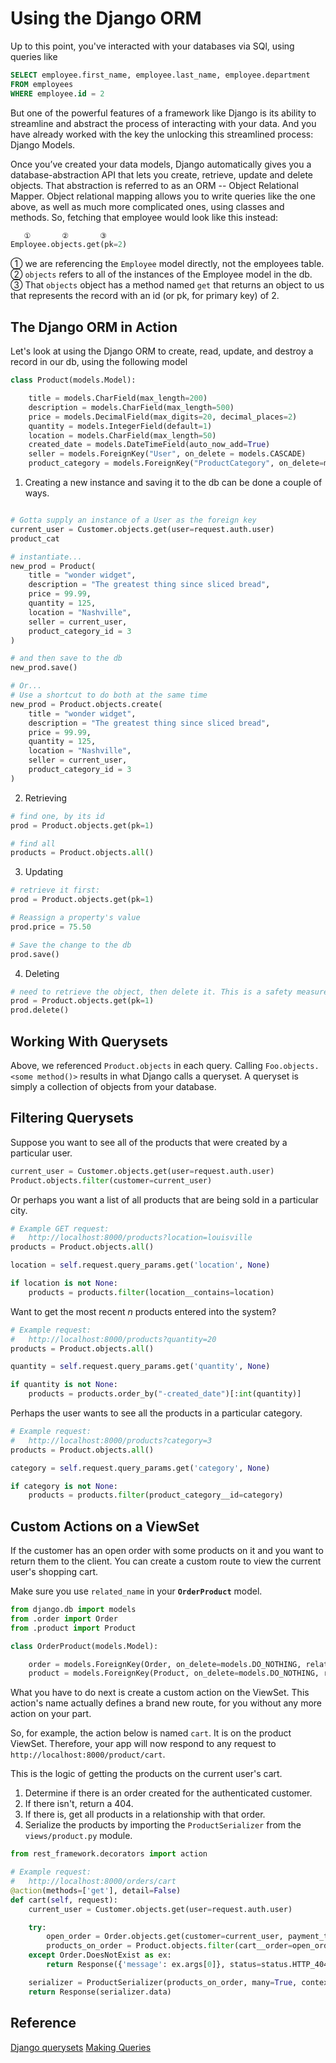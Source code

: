 # Using the Django ORM
Up to this point, you've interacted with your databases via SQl, using queries like
```sql
SELECT employee.first_name, employee.last_name, employee.department
FROM employees
WHERE employee.id = 2
```

But one of the powerful features of a framework like Django is its ability to streamline and abstract the process of interacting with your data. And you have already worked with the key the unlocking this streamlined process: Django Models.

Once you’ve created your data models, Django automatically gives you a database-abstraction API that lets you create, retrieve, update and delete objects. That abstraction is referred to as an ORM -- Object Relational Mapper. Object relational mapping allows you to write queries like the one above, as well as much more complicated ones, using classes and methods. So, fetching that employee would look like this instead:

```py
   ①       ②       ③
Employee.objects.get(pk=2)
```

① we are referencing the `Employee` model directly, not the employees table.  
② `objects` refers to all of the instances of the Employee model in the db.  
③ That `objects` object has a method named `get` that returns an object to us that represents the record with an id (or pk, for primary key) of 2.

## The Django ORM in Action
Let's look at using the Django ORM to create, read, update, and destroy a record in our db, using the following model

```py
class Product(models.Model):

    title = models.CharField(max_length=200)
    description = models.CharField(max_length=500)
    price = models.DecimalField(max_digits=20, decimal_places=2)
    quantity = models.IntegerField(default=1)
    location = models.CharField(max_length=50)
    created_date = models.DateTimeField(auto_now_add=True)
    seller = models.ForeignKey("User", on_delete = models.CASCADE)
    product_category = models.ForeignKey("ProductCategory", on_delete=models.Cascade)
```

1. Creating a new instance and saving it to the db can be done a couple of ways.
```py

# Gotta supply an instance of a User as the foreign key
current_user = Customer.objects.get(user=request.auth.user)
product_cat

# instantiate...
new_prod = Product(
    title = "wonder widget",
    description = "The greatest thing since sliced bread",
    price = 99.99,
    quantity = 125,
    location = "Nashville",
    seller = current_user,
    product_category_id = 3
)

# and then save to the db
new_prod.save()

# Or...
# Use a shortcut to do both at the same time
new_prod = Product.objects.create(
    title = "wonder widget",
    description = "The greatest thing since sliced bread",
    price = 99.99,
    quantity = 125,
    location = "Nashville",
    seller = current_user,
    product_category_id = 3
)
```
2. Retrieving
```py
# find one, by its id
prod = Product.objects.get(pk=1)

# find all
products = Product.objects.all()
```
3. Updating
```py
# retrieve it first:
prod = Product.objects.get(pk=1)

# Reassign a property's value
prod.price = 75.50

# Save the change to the db
prod.save()

```
4. Deleting
```py
# need to retrieve the object, then delete it. This is a safety measure that keeps up from deleting a whole collection accidentaly
prod = Product.objects.get(pk=1)
prod.delete()
```

## Working With Querysets
Above, we referenced `Product.objects` in each query. Calling `Foo.objects.<some method()>` results in what Django calls a queryset. A queryset is simply a collection of objects from your database.


## Filtering Querysets
Suppose you want to see all of the products that were created by a particular user.

```py
current_user = Customer.objects.get(user=request.auth.user)
Product.objects.filter(customer=current_user)
```

Or perhaps you want a list of all products that are being sold in a particular city.

```py
# Example GET request:
#   http://localhost:8000/products?location=louisville
products = Product.objects.all()

location = self.request.query_params.get('location', None)

if location is not None:
    products = products.filter(location__contains=location)
```

Want to get the most recent _n_ products entered into the system?

```py
# Example request:
#   http://localhost:8000/products?quantity=20
products = Product.objects.all()

quantity = self.request.query_params.get('quantity', None)

if quantity is not None:
    products = products.order_by("-created_date")[:int(quantity)]

```

Perhaps the user wants to see all the products in a particular category.

```py
# Example request:
#   http://localhost:8000/products?category=3
products = Product.objects.all()

category = self.request.query_params.get('category', None)

if category is not None:
    products = products.filter(product_category__id=category)
```

## Custom Actions on a ViewSet

If the customer has an open order with some products on it and you want to return them to the client. You can create a custom route to view the current user's shopping cart.

Make sure you use `related_name` in your **`OrderProduct`** model.

```py
from django.db import models
from .order import Order
from .product import Product

class OrderProduct(models.Model):

    order = models.ForeignKey(Order, on_delete=models.DO_NOTHING, related_name="cart")
    product = models.ForeignKey(Product, on_delete=models.DO_NOTHING, related_name="cart")
```

What you have to do next is create a custom action on the ViewSet. This action's name actually defines a brand new route, for you without any more action on your part.

So, for example, the action below is named `cart`. It is on the product ViewSet. Therefore, your app will now respond to any request to `http://localhost:8000/product/cart`.

This is the logic of getting the products on the current user's cart.

1. Determine if there is an order created for the authenticated customer.
1. If there isn't, return a 404.
1. If there is, get all products in a relationship with that order.
1. Serialize the products by importing the `ProductSerializer` from the `views/product.py` module.

```py
from rest_framework.decorators import action

# Example request:
#   http://localhost:8000/orders/cart
@action(methods=['get'], detail=False)
def cart(self, request):
    current_user = Customer.objects.get(user=request.auth.user)

    try:
        open_order = Order.objects.get(customer=current_user, payment_type=None)
        products_on_order = Product.objects.filter(cart__order=open_order)
    except Order.DoesNotExist as ex:
        return Response({'message': ex.args[0]}, status=status.HTTP_404_NOT_FOUND)

    serializer = ProductSerializer(products_on_order, many=True, context={'request': request})
    return Response(serializer.data)
```

## Reference
[Django querysets](https://docs.djangoproject.com/en/3.0/ref/models/querysets/#queryset-api)
[Making Queries](https://docs.djangoproject.com/en/3.0/topics/db/queries/)

